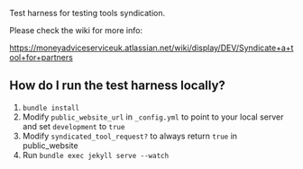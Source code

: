 Test harness for testing tools syndication.

Please check the wiki for more info:

https://moneyadviceserviceuk.atlassian.net/wiki/display/DEV/Syndicate+a+tool+for+partners

How do I run the test harness locally?
--------------------------------------

1. `bundle install`
2. Modify `public_website_url` in `_config.yml` to point to your local server and set `development` to `true`
3. Modify `syndicated_tool_request?` to always return `true` in public_website
4. Run `bundle exec jekyll serve --watch`
